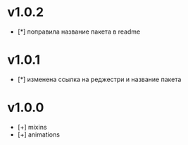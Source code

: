 # v1.0.2
- [*] поправила название пакета в readme

# v1.0.1
- [*] изменена ссылка на реджестри и название пакета

# v1.0.0
- [+] mixins
- [+] animations
